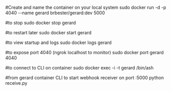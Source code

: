 
#Create and name the container on your local system
sudo docker run -d -p 4040 --name gerard brbester/gerard:dev 5000

#to stop
sudo docker stop gerard

#to restart later
sudo docker start gerard

#to view startup and logs
sudo docker logs gerard

#to expose port 4040 (ngrok localhost to monitor)
sudo docker port gerard 4040

#to connect to CLI on container
sudo docker exec -i -t gerard /bin/ash

#from gerard container CLI to start webhook receiver on port :5000
python receive.py


